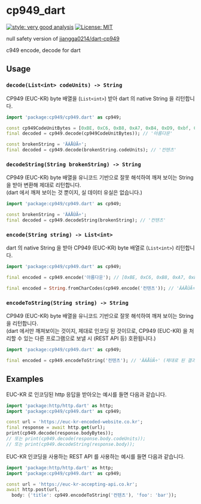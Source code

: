 # cp949_dart

[![style: very good analysis][very_good_analysis_badge]][very_good_analysis_link]
[![License: MIT][license_badge]][license_link]


null safety version of [jjangga0214/dart-cp949](https://github.com/jjangga0214/dart-cp949)

c949 encode, decode for dart

[license_badge]: https://img.shields.io/badge/license-MIT-blue.svg
[license_link]: https://opensource.org/licenses/MIT
[very_good_analysis_badge]: https://img.shields.io/badge/style-very_good_analysis-B22C89.svg
[very_good_analysis_link]: https://pub.dev/packages/very_good_analysis

## Usage

### `decode(List<int> codeUnits) -> String`

CP949 (EUC-KR) byte 배열을 (`List<int>`) 받아 dart 의 native String 을 리턴합니다.

```dart
import 'package:cp949/cp949.dart' as cp949;

const cp949CodeUnitBytes = [0xBE, 0xC6, 0xB8, 0xA7, 0xB4, 0xD9, 0xbf, 0xee];
final decoded = cp949.decode(cp949CodeUnitBytes)); // '아름다운'

const brokenString = 'ÄÁÅÙÃ÷';
final decoded = cp949.decode(brokenString.codeUnits); // '컨텐츠'
```

### `decodeString(String brokenString) -> String`

CP949 (EUC-KR) byte 배열을 유니코드 기반으로 잘못 해석하여 깨져 보이는 String 을 받아 변환해 제대로 리턴합니다.  
(dart 에서 깨져 보이는 것 뿐이지, 실 데이터 유실은 없습니다.)

```dart
import 'package:cp949/cp949.dart' as cp949;

const brokenString = 'ÄÁÅÙÃ÷';
final decoded = cp949.decodeString(brokenString); // '컨텐츠'
```

### `encode(String string) -> List<int>`

dart 의 native String 을 받아 CP949 (EUC-KR) byte 배열로 (`List<int>`) 리턴합니다.

```dart
import 'package:cp949/cp949.dart' as cp949;

final encoded = cp949.encode('아름다운'); // [0xBE, 0xC6, 0xB8, 0xA7, 0xB4, 0xD9, 0xBF, 0xEE]

final encoded = String.fromCharCodes(cp949.encode('컨텐츠')); // 'ÄÁÅÙÃ÷' (제대로 된 결과입니다!)
```

### `encodeToString(String string) -> String`

CP949 (EUC-KR) byte 배열을 유니코드 기반으로 잘못 해석하여 깨져 보이는 String 을 리턴합니다.  
(dart 에서만 깨져보이는 것이지, 제대로 인코딩 된 것이므로, CP949 (EUC-KR) 을 처리할 수 있는 다른 프로그램으로 보낼 시 (REST API 등) 호환됩니다.)

```dart
import 'package:cp949/cp949.dart' as cp949;

final encoded = cp949.encodeToString('컨텐츠'); // 'ÄÁÅÙÃ÷' (제대로 된 결과입니다!)
```

## Examples

EUC-KR 로 인코딩된 http 응답을 받아오는 예시를 들면 다음과 같습니다.

```dart
import 'package:http/http.dart' as http;
import 'package:cp949/cp949.dart' as cp949;

const url = 'https://euc-kr-encoded-website.co.kr';
final response = await http.get(url);
print(cp949.decode(response.bodyBytes));
// 또는 print(cp949.decode(response.body.codeUnits));
// 또는 print(cp949.decodeString(response.body));
```

EUC-KR 인코딩을 사용하는 REST API 를 사용하는 예시를 들면 다음과 같습니다.

```dart
import 'package:http/http.dart' as http;
import 'package:cp949/cp949.dart' as cp949;

const url = 'https://euc-kr-accepting-api.co.kr';
await http.post(url,
  body: {'title': cp949.encodeToString('컨텐츠'), 'foo': 'bar'});
